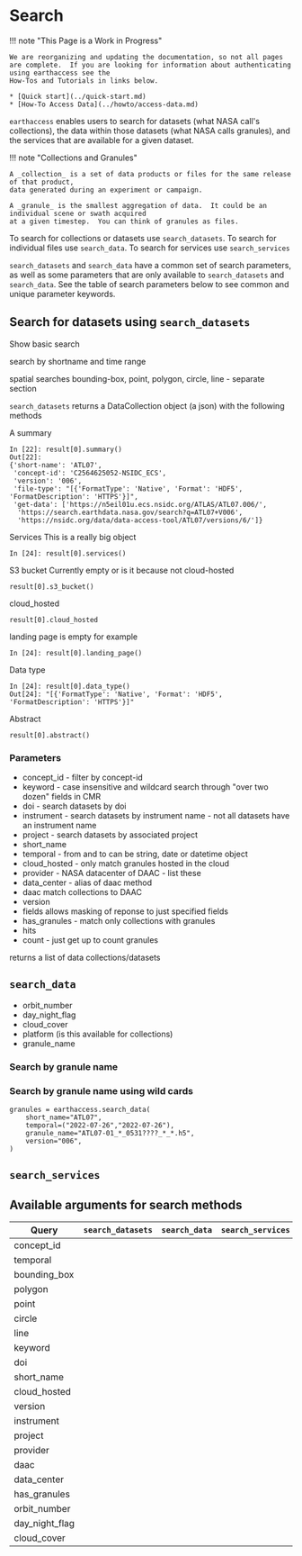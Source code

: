 # Search

!!! note "This Page is a Work in Progress"

    We are reorganizing and updating the documentation, so not all pages are complete.  If you are looking for information about authenticating using earthaccess see the
    How-Tos and Tutorials in links below.

    * [Quick start](../quick-start.md)
    * [How-To Access Data](../howto/access-data.md)

`earthaccess` enables users to search for datasets (what NASA call's collections), the data within those datasets (what NASA calls granules), and the services that are available for a given dataset.

!!! note "Collections and Granules"

    A _collection_ is a set of data products or files for the same release of that product,
    data generated during an experiment or campaign.

    A _granule_ is the smallest aggregation of data.  It could be an individual scene or swath acquired
    at a given timestep.  You can think of granules as files.

To search for collections or datasets use `search_datasets`.  To search for individual files use `search_data`.  To search for services use `search_services`

`search_datasets` and `search_data` have a common set of search parameters, as well as some parameters that are only available to `search_datasets` and `search_data`.  See the table of search parameters below to see common and unique parameter keywords.


## Search for datasets using `search_datasets`

Show basic search

search by shortname and time range

spatial searches bounding-box, point, polygon, circle, line - separate section

`search_datasets` returns a DataCollection object (a json) with the following methods


A summary
```
In [22]: result[0].summary()
Out[22]: 
{'short-name': 'ATL07',
 'concept-id': 'C2564625052-NSIDC_ECS',
 'version': '006',
 'file-type': "[{'FormatType': 'Native', 'Format': 'HDF5', 'FormatDescription': 'HTTPS'}]",
 'get-data': ['https://n5eil01u.ecs.nsidc.org/ATLAS/ATL07.006/',
  'https://search.earthdata.nasa.gov/search?q=ATL07+V006',
  'https://nsidc.org/data/data-access-tool/ATL07/versions/6/']}
```

Services
This is a really big object
```
In [24]: result[0].services()
```

S3 bucket
Currently empty or is it because not cloud-hosted
```
result[0].s3_bucket()
```

cloud_hosted
```
result[0].cloud_hosted
```

landing page is empty for example
```
In [24]: result[0].landing_page()
```

Data type
```
In [24]: result[0].data_type()
Out[24]: "[{'FormatType': 'Native', 'Format': 'HDF5', 'FormatDescription': 'HTTPS'}]"
```

Abstract
```
result[0].abstract()
```

### Parameters

- concept_id - filter by concept-id 
- keyword - case insensitive and wildcard search through "over two dozen" fields in CMR 
- doi - search datasets by doi
- instrument - search datasets by instrument name - not all datasets have an instrument name
- project - search datasets by associated project
- short_name
- temporal - from and to can be string, date or datetime object
- cloud_hosted - only match granules hosted in the cloud
- provider - NASA datacenter of DAAC - list these
- data_center - alias of daac method
- daac match collections to DAAC
- version  
- fields allows masking of reponse to just specified fields
- has_granules - match only collections with granules
- hits
- count - just get up to count granules

returns a list of data collections/datasets

## `search_data`

- orbit_number
- day_night_flag
- cloud_cover
- platform (is this available for collections)
- granule_name

### Search by granule name


### Search by granule name using wild cards

```
granules = earthaccess.search_data(
    short_name="ATL07",
    temporal=("2022-07-26","2022-07-26"),
    granule_name="ATL07-01_*_0531????_*_*.h5",
    version="006",
)
```

## `search_services`

## Available arguments for search methods

| Query | `search_datasets` | `search_data` | `search_services` |
|-------|-------------------|---------------|-------------------|
| concept_id | | | |
| temporal | | | |
| bounding_box | | | |
| polygon | | | |
| point | | | |
| circle | | | |
| line | | | |
| keyword | | | |
| doi | | | |
| short_name | | | |
| cloud_hosted | | | |
| version | | | |
| instrument | | | |
| project | | | |
| provider | | | |
| daac | | | |
| data_center | | | |
| has_granules | | | |
| orbit_number | | | |
| day_night_flag | | | |
| cloud_cover | | | |

